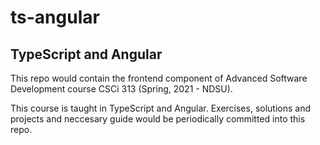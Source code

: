 # ts-angular
## TypeScript and Angular

This repo would contain the frontend component of Advanced Software Development course CSCi 313 (Spring, 2021 - NDSU).

This course is taught in TypeScript and Angular. Exercises, solutions and projects and neccesary guide would be periodically committed into this repo.
